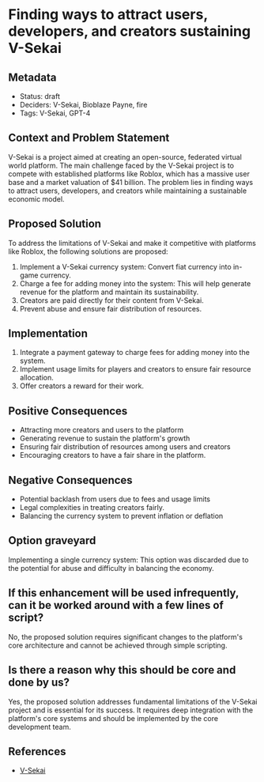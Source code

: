 # Finding ways to attract users, developers, and creators sustaining V-Sekai

## Metadata

- Status: draft
- Deciders: V-Sekai, Bioblaze Payne, fire
- Tags: V-Sekai, GPT-4

## Context and Problem Statement

V-Sekai is a project aimed at creating an open-source, federated virtual world platform. The main challenge faced by the V-Sekai project is to compete with established platforms like Roblox, which has a massive user base and a market valuation of $41 billion. The problem lies in finding ways to attract users, developers, and creators while maintaining a sustainable economic model.

## Proposed Solution

To address the limitations of V-Sekai and make it competitive with platforms like Roblox, the following solutions are proposed:

1. Implement a V-Sekai currency system: Convert fiat currency into in-game currency.
2. Charge a fee for adding money into the system: This will help generate revenue for the platform and maintain its sustainability.
3. Creators are paid directly for their content from V-Sekai.
4. Prevent abuse and ensure fair distribution of resources.

## Implementation

1. Integrate a payment gateway to charge fees for adding money into the system.
2. Implement usage limits for players and creators to ensure fair resource allocation.
3. Offer creators a reward for their work.

## Positive Consequences

- Attracting more creators and users to the platform
- Generating revenue to sustain the platform's growth
- Ensuring fair distribution of resources among users and creators
- Encouraging creators to have a fair share in the platform.

## Negative Consequences

- Potential backlash from users due to fees and usage limits
- Legal complexities in treating creators fairly.
- Balancing the currency system to prevent inflation or deflation

## Option graveyard

Implementing a single currency system: This option was discarded due to the potential for abuse and difficulty in balancing the economy.

## If this enhancement will be used infrequently, can it be worked around with a few lines of script?

No, the proposed solution requires significant changes to the platform's core architecture and cannot be achieved through simple scripting.

## Is there a reason why this should be core and done by us?

Yes, the proposed solution addresses fundamental limitations of the V-Sekai project and is essential for its success. It requires deep integration with the platform's core systems and should be implemented by the core development team.

## References

- [V-Sekai](https://v-sekai.org/)
